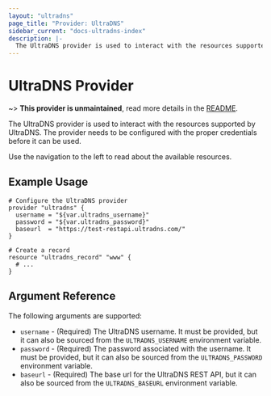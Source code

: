 ```yaml
---
layout: "ultradns"
page_title: "Provider: UltraDNS"
sidebar_current: "docs-ultradns-index"
description: |-
  The UltraDNS provider is used to interact with the resources supported by UltraDNS. The provider needs to be configured with the proper credentials before it can be used.
---
```


# UltraDNS Provider

~> **This provider is unmaintained**, read more details in the [README](https://github.com/terraform-providers/terraform-provider-ultradns/blob/master/README.md).

The UltraDNS provider is used to interact with the
resources supported by UltraDNS. The provider needs to be configured
with the proper credentials before it can be used.

Use the navigation to the left to read about the available resources.

## Example Usage

```hcl
# Configure the UltraDNS provider
provider "ultradns" {
  username = "${var.ultradns_username}"
  password = "${var.ultradns_password}"
  baseurl  = "https://test-restapi.ultradns.com/"
}

# Create a record
resource "ultradns_record" "www" {
  # ...
}
```

## Argument Reference

The following arguments are supported:

* `username` - (Required) The UltraDNS username. It must be provided, but it can also be sourced from the `ULTRADNS_USERNAME` environment variable.
* `password` - (Required) The password associated with the username. It must be provided, but it can also be sourced from the `ULTRADNS_PASSWORD` environment variable.
* `baseurl` - (Required) The base url for the UltraDNS REST API, but it can also be sourced from the `ULTRADNS_BASEURL` environment variable.
